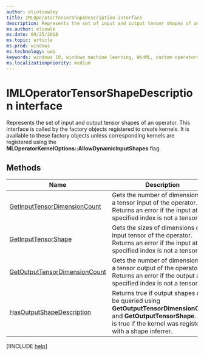 ```yaml
---
author: eliotcowley
title: IMLOperatorTensorShapeDescription interface
description: Represents the set of input and output tensor shapes of an operator.
ms.author: elcowle
ms.date: 09/25/2018
ms.topic: article
ms.prod: windows
ms.technology: uwp
keywords: windows 10, windows machine learning, WinML, custom operators, IMLOperatorTensorShapeDescription
ms.localizationpriority: medium
---
```


# IMLOperatorTensorShapeDescription interface

Represents the set of input and output tensor shapes of an operator. This interface is called by the factory objects registered to create kernels. It is available to these factory objects unless corresponding kernels are registered using the **MLOperatorKernelOptions::AllowDynamicInputShapes** flag.

## Methods

| Name | Description |
|------|-------------|
| [GetInputTensorDimensionCount](IMLOperatorTensorShapeDescription_GetInputTensorDimensionCount.md) | Gets the number of dimensions of a tensor input of the operator. Returns an error if the input at the specified index is not a tensor. |
| [GetInputTensorShape](IMLOperatorTensorShapeDescription_GetInputTensorShape.md) | Gets the sizes of dimensions of an input tensor of the operator. Returns an error if the input at the specified index is not a tensor. |
| [GetOutputTensorDimensionCount](IMLOperatorTensorShapeDescription_GetOutputTensorDimensionCount.md) | Gets the number of dimensions of a tensor output of the operator. Returns an error if the output at the specified index is not a tensor. |
| [HasOutputShapeDescription](IMLOperatorTensorShapeDescription_HasOutputShapeDescription.md) | Returns true if output shapes may be queried using **GetOutputTensorDimensionCount** and **GetOutputTensorShape**. This is true if the kernel was registered with a shape inferrer. |

[!INCLUDE [help](../includes/get-help.md)]